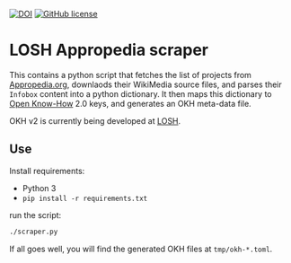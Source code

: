 [![DOI](https://zenodo.org/badge/360458831.svg)](https://zenodo.org/badge/latestdoi/360458831)
[![GitHub license](https://img.shields.io/github/license/OPEN-NEXT/LOSH-Appropedia-Scraper.svg?style=flat)](./LICENSE)

# LOSH Appropedia scraper

This contains a python script that fetches the list of projects from [Appropedia.org](https://www.appropedia.org/),
downlaods their WikiMedia source files,
and parses their `Infobox` content into a python dictionary.
It then maps this dictionary to [Open Know-How](https://openknowhow.org/) 2.0 keys,
and generates an OKH meta-data file.

OKH v2 is currently being developed at [LOSH](https://github.com/OPEN-NEXT/LOSH/).

## Use

Install requirements:

* Python 3
* `pip install -r requirements.txt`

run the script:

```bash
./scraper.py
```

If all goes well, you will find the generated OKH files at
`tmp/okh-*.toml`.
